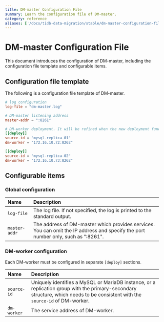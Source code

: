 ```yaml
---
title: DM-master Configuration File
summary: Learn the configuration file of DM-master.
category: reference
aliases: ['/docs/tidb-data-migration/stable/dm-master-configuration-file/','/docs/tidb-data-migration/v1.0/dm-master-configuration-file/','/docs/dev/reference/tools/data-migration/configure/dm-master-configuration-file/','/docs/v3.1/reference/tools/data-migration/configure/dm-master-configuration-file/','/docs/v3.0/reference/tools/data-migration/configure/dm-master-configuration-file/','/docs/v2.1/reference/tools/data-migration/configure/dm-master-configuration-file/']
---
```


# DM-master Configuration File

This document introduces the configuration of DM-master, including the configuration file template and configurable items.

## Configuration file template

The following is a configuration file template of DM-master.

```toml
# log configuration
log-file = "dm-master.log"

# DM-master listening address
master-addr = ":8261"

# DM-worker deployment. It will be refined when the new deployment function is available.
[[deploy]]
source-id = "mysql-replica-01"
dm-worker = "172.16.10.72:8262"

[[deploy]]
source-id = "mysql-replica-02"
dm-worker = "172.16.10.73:8262"
```

## Configurable items

### Global configuration

| Name        | Description                                    |
| :------------ | :--------------------------------------- |
| `log-file` | The log file. If not specified, the log is printed to the standard output. |
| `master-addr` | The address of DM-master which provides services. You can omit the IP address and specify the port number only, such as ":8261". |

### DM-worker configuration

Each DM-worker must be configured in separate `[deploy]` sections.

| Name        | Description                                    |
| :------------ | :--------------------------------------- |
| `source-id` | Uniquely identifies a MySQL or MariaDB instance, or a replication group with the primary-secondary structure, which needs to be consistent with the `source-id` of DM-worker. |
| `dm-worker` | The service address of DM-worker. |
